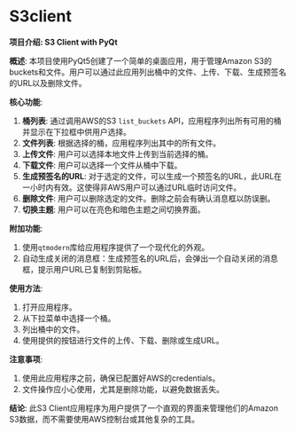 # S3client
**项目介绍: S3 Client with PyQt**

**概述**:
本项目使用PyQt5创建了一个简单的桌面应用，用于管理Amazon S3的buckets和文件。用户可以通过此应用列出桶中的文件、上传、下载、生成预签名的URL以及删除文件。

**核心功能**:
1. **桶列表**: 通过调用AWS的S3 `list_buckets` API，应用程序列出所有可用的桶并显示在下拉框中供用户选择。
2. **文件列表**: 根据选择的桶，应用程序列出其中的所有文件。
3. **上传文件**: 用户可以选择本地文件上传到当前选择的桶。
4. **下载文件**: 用户可以选择一个文件从桶中下载。
5. **生成预签名的URL**: 对于选定的文件，可以生成一个预签名的URL，此URL在一小时内有效。这使得非AWS用户可以通过URL临时访问文件。
6. **删除文件**: 用户可以删除选定的文件。删除之前会有确认消息框以防误删。
7. **切换主题**: 用户可以在亮色和暗色主题之间切换界面。

**附加功能**:
1. 使用`qtmodern`库给应用程序提供了一个现代化的外观。
2. 自动生成关闭的消息框：生成预签名的URL后，会弹出一个自动关闭的消息框，提示用户URL已复制到剪贴板。

**使用方法**:
1. 打开应用程序。
2. 从下拉菜单中选择一个桶。
3. 列出桶中的文件。
4. 使用提供的按钮进行文件的上传、下载、删除或生成URL。

**注意事项**:
1. 使用此应用程序之前，确保已配置好AWS的credentials。
2. 文件操作应小心使用，尤其是删除功能，以避免数据丢失。

**结论**:
此S3 Client应用程序为用户提供了一个直观的界面来管理他们的Amazon S3数据，而不需要使用AWS控制台或其他复杂的工具。
